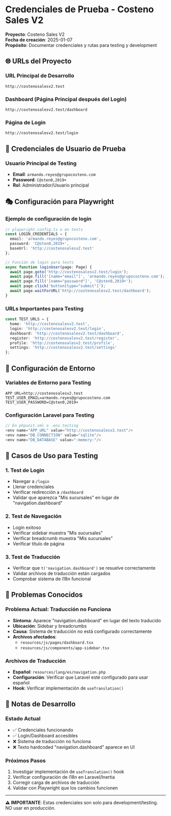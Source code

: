# Credenciales de Prueba - Costeno Sales V2

**Proyecto**: Costeno Sales V2  
**Fecha de creación**: 2025-01-07  
**Propósito**: Documentar credenciales y rutas para testing y development

## 🌐 URLs del Proyecto

### URL Principal de Desarrollo
```
http://costenosalesv2.test
```

### Dashboard (Página Principal después del Login)
```
http://costenosalesv2.test/dashboard
```

### Página de Login
```
http://costenosalesv2.test/login
```

## 👤 Credenciales de Usuario de Prueba

### Usuario Principal de Testing
- **Email**: `armando.reyes@grupocosteno.com`
- **Password**: `C@sten0,2019+`
- **Rol**: Administrador/Usuario principal

## 🎭 Configuración para Playwright

### Ejemplo de configuración de login
```typescript
// playwright.config.ts o en tests
const LOGIN_CREDENTIALS = {
  email: 'armando.reyes@grupocosteno.com',
  password: 'C@sten0,2019+',
  baseUrl: 'http://costenosalesv2.test'
};

// Función de login para tests
async function loginUser(page: Page) {
  await page.goto('http://costenosalesv2.test/login');
  await page.fill('[name="email"]', 'armando.reyes@grupocosteno.com');
  await page.fill('[name="password"]', 'C@sten0,2019+');
  await page.click('button[type="submit"]');
  await page.waitForURL('http://costenosalesv2.test/dashboard');
}
```

### URLs Importantes para Testing
```typescript
const TEST_URLS = {
  home: 'http://costenosalesv2.test',
  login: 'http://costenosalesv2.test/login',
  dashboard: 'http://costenosalesv2.test/dashboard',
  register: 'http://costenosalesv2.test/register',
  profile: 'http://costenosalesv2.test/profile',
  settings: 'http://costenosalesv2.test/settings'
};
```

## 🔧 Configuración de Entorno

### Variables de Entorno para Testing
```env
APP_URL=http://costenosalesv2.test
TEST_USER_EMAIL=armando.reyes@grupocosteno.com
TEST_USER_PASSWORD=C@sten0,2019+
```

### Configuración Laravel para Testing
```php
// En phpunit.xml o .env.testing
<env name="APP_URL" value="http://costenosalesv2.test"/>
<env name="DB_CONNECTION" value="sqlite"/>
<env name="DB_DATABASE" value=":memory:"/>
```

## 🧪 Casos de Uso para Testing

### 1. Test de Login
- Navegar a `/login`
- Llenar credenciales
- Verificar redirección a `/dashboard`
- Validar que aparezca "Mis sucursales" en lugar de "navigation.dashboard"

### 2. Test de Navegación
- Login exitoso
- Verificar sidebar muestra "Mis sucursales"
- Verificar breadcrumb muestra "Mis sucursales"
- Verificar título de página

### 3. Test de Traducción
- Verificar que `t('navigation.dashboard')` se resuelve correctamente
- Validar archivos de traducción están cargados
- Comprobar sistema de i18n funcional

## 🐛 Problemas Conocidos

### Problema Actual: Traducción no Funciona
- **Síntoma**: Aparece "navigation.dashboard" en lugar del texto traducido
- **Ubicación**: Sidebar y breadcrumbs
- **Causa**: Sistema de traducción no está configurado correctamente
- **Archivos afectados**: 
  - `resources/js/pages/dashboard.tsx`
  - `resources/js/components/app-sidebar.tsx`

### Archivos de Traducción
- **Español**: `resources/lang/es/navigation.php`
- **Configuración**: Verificar que Laravel esté configurado para usar español
- **Hook**: Verificar implementación de `useTranslation()`

## 📝 Notas de Desarrollo

### Estado Actual
- ✅ Credenciales funcionando
- ✅ Login/Dashboard accesibles
- ❌ Sistema de traducción no funciona
- ❌ Texto hardcoded "navigation.dashboard" aparece en UI

### Próximos Pasos
1. Investigar implementación de `useTranslation()` hook
2. Verificar configuración de i18n en Laravel/Inertia
3. Corregir carga de archivos de traducción
4. Validar con Playwright que los cambios funcionen

---

**⚠️ IMPORTANTE**: Estas credenciales son solo para development/testing. NO usar en producción.